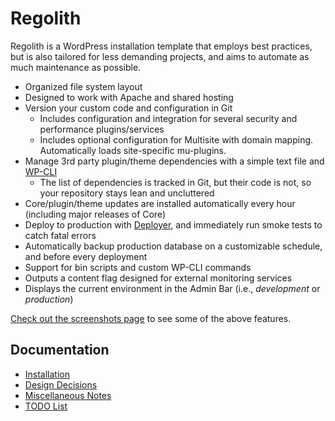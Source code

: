# Regolith

Regolith is a WordPress installation template that employs best practices, but is also tailored for less demanding projects, and aims to automate as much maintenance as possible.

* Organized file system layout
* Designed to work with Apache and shared hosting
* Version your custom code and configuration in Git
	* Includes configuration and integration for several security and performance plugins/services
	* Includes optional configuration for Multisite with domain mapping. Automatically loads site-specific mu-plugins.
* Manage 3rd party plugin/theme dependencies with a simple text file and [WP-CLI](http://wp-cli.org/)
	* The list of dependencies is tracked in Git, but their code is not, so your repository stays lean and uncluttered
* Core/plugin/theme updates are installed automatically every hour (including major releases of Core)
* Deploy to production with [Deployer](http://deployer.org), and immediately run smoke tests to catch fatal errors
* Automatically backup production database on a customizable schedule, and before every deployment
* Support for bin scripts and custom WP-CLI commands
* Outputs a content flag designed for external monitoring services
* Displays the current environment in the Admin Bar (i.e., _development_ or _production_)

[Check out the screenshots page](docs/screenshots.md) to see some of the above features.

## Documentation

* [Installation](docs/install.md)
* [Design Decisions](docs/design-decisions.md)
* [Miscellaneous Notes](docs/miscellaneous-notes.md)
* [TODO List](docs/todo.md)
